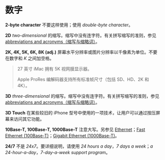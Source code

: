 # 数字

**2-byte character** 不要这样使用；使用 *double-byte character*。

**2D** *two-dimensional* 的缩写。缩写中没有连字符。有关拼写缩写的准则，参见 [abbreviations and acronyms（缩写与缩略词）](/Style_and_usage/A.md)。

**2K, 4K, 5K, 6K, 8K (adj.)** 屏幕水平分辨率或图片分辨率以千像素为单位。不要在数字和 *K* 之间加空格。

> 27 英寸 iMac 拥有 5K 视网膜显示器。
>
> Apple ProRes 编解码器支持所有标准帧尺寸（包括 SD、HD、2K 和 4K）。

**3D** *three-dimensional* 的缩写。缩写中没有连字符。有关拼写缩写的准则，参见 [abbreviations and acronyms（缩写与缩略词）](A.md)。

**3D Touch** 在某些较旧的 iPhone 型号中使用的一项技术，让用户可以通过按压屏幕来访问其它功能。

**10Base-T, 100Base-T, 1000Base-T** 注意大写。另参见 [Ethernet](https://help.apple.com/applestyleguide/#/apsg076a7313?sub=apdaf261f649c374)；[Fast Ethernet (100Base-T)](https://help.apple.com/applestyleguide/#/apsg1d47a4df?sub=apd3b1f4ef3adf44)；[Gigabit Ethernet (1000Base-T)](https://help.apple.com/applestyleguide/#/apsg4104680a?sub=apdc8d1075fc1744)。

**24/7** 不是 *24x7*。要详细说明，请使用 *24 hours a day*，*7 days a week*；*a 24-hour-a-day*，*7-day-a-week support program*。
